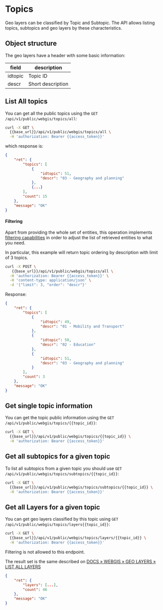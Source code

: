 # Topics

Geo layers can be classified by Topic and Subtopic. The API allows listing topics, subtopics and geo layers by these characteristics. 

## Object structure

The geo layers have a header with some basic information: 

|  field | description   |
|---|---|
| idtopic  | Topic ID   |
| descr | Short description  |



## List All topics

You can get all the public topics using the `GET /api/v1/public/webgis/topics/all`:

```bash
curl -X GET \
  {{base_url}}/api/v1/public/webgis/topics/all \
  -H 'authorization: Bearer {{access_token}}'
```

which response is: 


```json
{
    "ret": {
        "topics": [
            {
                "idtopic": 51,
                "descr": "03 - Geography and planning"
            },
            {...}
        ],
        "count": 15
    },
    "message": "OK"
}
```

#### Filtering 

Apart from providing the whole set of entities, this operation implements [filtering capabilities](https://vero-city-api-docs.readthedocs.io/en/latest/advanced-filtering/index.html) in order to adjust the list of retrieved entities to what you need.

In particular, this example will return topic ordering by description with limit of 3 topics.


```bash
curl -X POST \
   {{base_url}}/api/v1/public/webgis/topics/all \
  -H 'authorization: Bearer {{access_token}}' \
  -H 'content-type: application/json' \
  -d '{"limit": 3, "order": "descr"}'
```

Response:
```json
{
    "ret": {
        "topics": [
            {
                "idtopic": 49,
                "descr": "01 - Mobility and Transport"
            },
            {
                "idtopic": 50,
                "descr": "02 - Education"
            },
            {
                "idtopic": 51,
                "descr": "03 - Geography and planning"
            }
        ],
        "count": 3
    },
    "message": "OK"
}
```


## Get single topic information

You can get the topic public information using the `GET /api/v1/public/webgis/topics/{{topic_id}}`:

```bash
curl -X GET \
  {{base_url}}/api/v1/public/webgis/topics/{{topic_id}} \
  -H 'authorization: Bearer {{access_token}}' 
```


## Get all subtopics for a given topic
To list all subtopics from a given topic you should use `GET /api/v1/public/webgis/topics/subtopics/{{topic_id}}`:

```bash
curl -X GET \
  {{base_url}}/api/v1/public/webgis/topics/subtopics/{{topic_id}} \
  -H 'authorization: Bearer {{access_token}}' 
```




## Get all Layers for a given topic



You can get geo layers classified by this topic using `GET /api/v1/public/webgis/topics/layers{{topic_id}}`:

```bash
curl -X GET \
  {{base_url}}/api/v1/public/webgis/topics/layers/{{topic_id}} \
  -H 'authorization: Bearer {{access_token}}' 
```

Filtering is not allowed to this endpoint.

The result set is the same described on [DOCS » WEBGIS » GEO LAYERS » LIST ALL LAYERS](https://vero-city-api-docs.readthedocs.io/en/latest/api/Webgis/Layers/index.html#list-all-layers)
```json
{
    "ret": {
        "layers": [...],
        "count": 46
    },
    "message": "OK"
}
```

